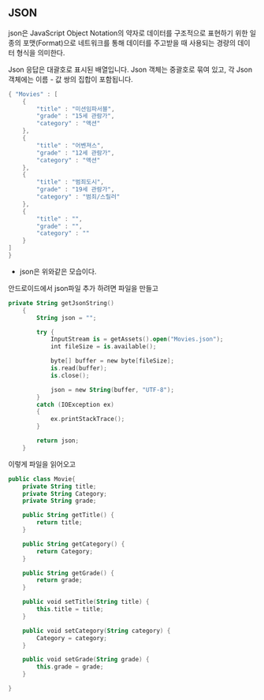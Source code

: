 ## JSON
json은 JavaScript Object Notation의 약자로 데이터를 구조적으로 표현하기 위한 일종의 포맷(Format)으로 네트워크를 통해 데이터를 주고받을 때 사용되는 경량의 데이터 형식을 의미한다.

Json 응답은 대괄호로 표시된 배열입니다. Json 객체는 중괄호로 묶여 있고, 각 Json 객체에는 이름 - 값 쌍의 집합이 포함됩니다.
```kotlin
{ "Movies" : [
    {
        "title" : "미션임파서블",
        "grade" : "15세 관람가",
        "category" : "액션"
    },
    {
        "title" : "어벤져스",
        "grade" : "12세 관람가",
        "category" : "액션"
    },
    {
        "title" : "범죄도시",
        "grade" : "19세 관람가",
        "category" : "범죄/스릴러"
    },
    {
        "title" : "",
        "grade" : "",
        "category" : ""
    }
]
} 
```
+ json은 위와같은 모습이다.

안드로이드에서 json파일 추가 하려면 파일을 만들고
```kotlin
private String getJsonString()
    {
        String json = "";

        try {
            InputStream is = getAssets().open("Movies.json");
            int fileSize = is.available();

            byte[] buffer = new byte[fileSize];
            is.read(buffer);
            is.close();

            json = new String(buffer, "UTF-8");
        }
        catch (IOException ex)
        {
            ex.printStackTrace();
        }

        return json;
    }
```
이렇게 파일을 읽어오고
```kotlin
public class Movie{
    private String title;
    private String Category;
    private String grade;

    public String getTitle() {
        return title;
    }

    public String getCategory() {
        return Category;
    }

    public String getGrade() {
        return grade;
    }

    public void setTitle(String title) {
        this.title = title;
    }

    public void setCategory(String category) {
        Category = category;
    }

    public void setGrade(String grade) {
        this.grade = grade;
    }

}
```